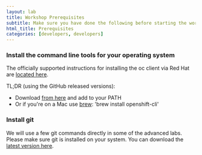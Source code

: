 ```yaml
---
layout: lab
title: Workshop Prerequisites
subtitle: Make sure you have done the following before starting the workshop labs
html_title: Prerequisites
categories: [developers, developers]
---
```


### Install the command line tools for your operating system
The officially supported instructions for installing the oc client via Red Hat are [located here][1].  

TL;DR (using the GitHub released versions):

* Download [from here][2] and add to your PATH
* Or if you're on a Mac use [brew][3]: 'brew install openshift-cli'


### Install git 
We will use a few git commands directly in some of the advanced labs.  Please make sure git is installed on your system.  You can download the [latest version here][4].


[1]: https://docs.openshift.com/enterprise/latest/cli_reference/get_started_cli.html
[2]: https://github.com/openshift/origin/releases
[3]: http://brew.sh/
[4]: http://git-scm.com/downloads